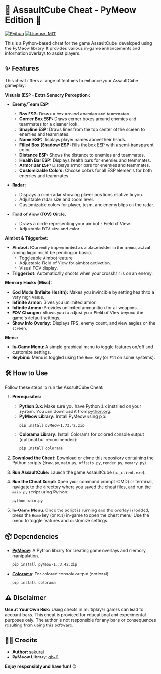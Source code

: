# 🚀 AssaultCube Cheat - PyMeow Edition 🚀

[![Python](https://img.shields.io/badge/Python-3.x-blue.svg?style=flat-square)](https://www.python.org)
[![License: MIT](https://img.shields.io/badge/License-MIT-yellow.svg?style=flat-square)](https://opensource.org/licenses/MIT)

This is a Python-based cheat for the game AssaultCube, developed using the PyMeow library. It provides various in-game enhancements and information overlays to assist players.

## ✨ Features

This cheat offers a range of features to enhance your AssaultCube gameplay:

**Visuals (ESP - Extra Sensory Perception):**

*   **Enemy/Team ESP:**
    *   **Box ESP:** Draws a box around enemies and teammates.
    *   **Corner Box ESP:** Draws corner boxes around enemies and teammates for a cleaner look.
    *   **Snapline ESP:** Draws lines from the top center of the screen to enemies and teammates.
    *   **Name ESP:** Displays player names above their heads.
    *   **Filled Box (Shadow) ESP:** Fills the box ESP with a semi-transparent color.
    *   **Distance ESP:** Shows the distance to enemies and teammates.
    *   **Health Bar ESP:** Displays health bars for enemies and teammates.
    *   **Armor Bar ESP:** Displays armor bars for enemies and teammates.
    *   **Customizable Colors:**  Choose colors for all ESP elements for both enemies and teammates.

*   **Radar:**
    *   Displays a mini-radar showing player positions relative to you.
    *   Adjustable radar size and zoom level.
    *   Customizable colors for player, team, and enemy blips on the radar.

*   **Field of View (FOV) Circle:**
    *   Draws a circle representing your aimbot's Field of View.
    *   Adjustable FOV size and color.

**Aimbot & Triggerbot:**

*   **Aimbot:**  (Currently implemented as a placeholder in the menu, actual aiming logic might be pending or basic).
    *   Toggleable Aimbot feature.
    *   Adjustable Field of View for aimbot activation.
    *   Visual FOV display.
*   **Triggerbot:** Automatically shoots when your crosshair is on an enemy.

**Memory Hacks (Misc):**

*   **God Mode (Infinite Health):**  Makes you invincible by setting health to a very high value.
*   **Infinite Armor:**  Gives you unlimited armor.
*   **Infinite Ammo:**  Provides unlimited ammunition for all weapons.
*   **FOV Changer:** Allows you to adjust your Field of View beyond the game's default settings.
*   **Show Info Overlay:** Displays FPS, enemy count, and view angles on the screen.

**Menu:**

*   **In-Game Menu:**  A simple graphical menu to toggle features on/off and customize settings.
*   **Keybind:**  Menu is toggled using the `Home` key (or `F11` on some systems).

## 🛠️ How to Use

Follow these steps to run the AssaultCube Cheat:

1.  **Prerequisites:**
    *   **Python 3.x:** Make sure you have Python 3.x installed on your system. You can download it from [python.org](https://www.python.org).
    *   **PyMeow Library:** Install PyMeow using pip:
        ```bash
        pip install pyMeow-1.73.42.zip
        ```
    *   **Colorama Library:** Install Colorama for colored console output (optional but recommended):
        ```bash
        pip install colorama
        ```

2.  **Download the Cheat:** Download or clone this repository containing the Python scripts (`draw.py`, `main.py`, `offsets.py`, `render.py`, `memory.py`).

3.  **Run AssaultCube:** Launch the game AssaultCube (`ac_client.exe`).

4.  **Run the Cheat Script:** Open your command prompt (CMD) or terminal, navigate to the directory where you saved the cheat files, and run the `main.py` script using Python:
    ```bash
    python main.py
    ```

5.  **In-Game Menu:** Once the script is running and the overlay is loaded, press the `Home` key (or `F11`) in-game to open the cheat menu. Use the menu to toggle features and customize settings.

## 📦 Dependencies

*   [**PyMeow**](https://github.com/qb-0/pyMeow): A Python library for creating game overlays and memory manipulation.
    ```bash
    pip install pyMeow-1.73.42.zip
    ```
*   [**Colorama**](https://pypi.org/project/colorama/): For colored console output (optional).
    ```bash
    pip install colorama
    ```

## ⚠️ Disclaimer

**Use at Your Own Risk:**  Using cheats in multiplayer games can lead to account bans. This cheat is provided for educational and experimental purposes only. The author is not responsible for any bans or consequences resulting from using this software.


## 👨‍💻 Credits

*   **Author:** [sakurai](t.me/sakuraixxq)
*   **PyMeow Library:** [qb-0](https://github.com/qb-0/pyMeow)


**Enjoy responsibly and have fun!** 😉
